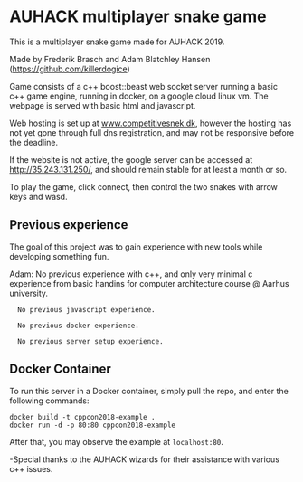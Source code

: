 

# AUHACK multiplayer snake game

This is a multiplayer snake game made for AUHACK 2019.

Made by Frederik Brasch and Adam Blatchley Hansen (https://github.com/killerdogice)

Game consists of a c++ boost::beast web socket server running a basic c++ game engine, running in docker, on a google cloud linux vm. The webpage is served with basic html and javascript. 

Web hosting is set up at www.competitivesnek.dk, however the hosting has not yet gone through full dns registration, and may not be responsive before the deadline. 

If the website is not active, the google server can be accessed at http://35.243.131.250/, and should remain stable for at least a month or so.

To play the game, click connect, then control the two snakes with arrow keys and wasd.

## Previous experience

The goal of this project was to gain experience with new tools while developing something fun.

Adam: 
      No previous experience with c++, and only very minimal c experience from basic handins for computer architecture course @ Aarhus university.
      
      No previous javascript experience.
      
      No previous docker experience.
      
      No previous server setup experience.

## Docker Container
To run this server in a Docker container, simply pull the repo, and enter the following commands:
```
docker build -t cppcon2018-example .
docker run -d -p 80:80 cppcon2018-example
```
After that, you may observe the example at `localhost:80`.

-Special thanks to the AUHACK wizards for their assistance with various c++ issues.
